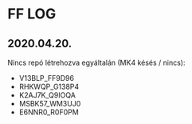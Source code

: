 # FF LOG
## 2020.04.20.
Nincs repó létrehozva egyáltalán (MK4 késés / nincs):
- V13BLP_FF9D96
- RHKWQP_G138P4
- K2AJ7K_Q9IOQA
- MSBK57_WM3UJ0
- E6NNR0_R0F0PM

